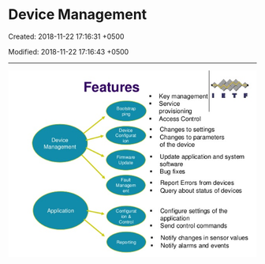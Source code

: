 # Device Management

Created: 2018-11-22 17:16:31 +0500

Modified: 2018-11-22 17:16:43 +0500

---

![image](media/Device-Management-image1.jpg)

